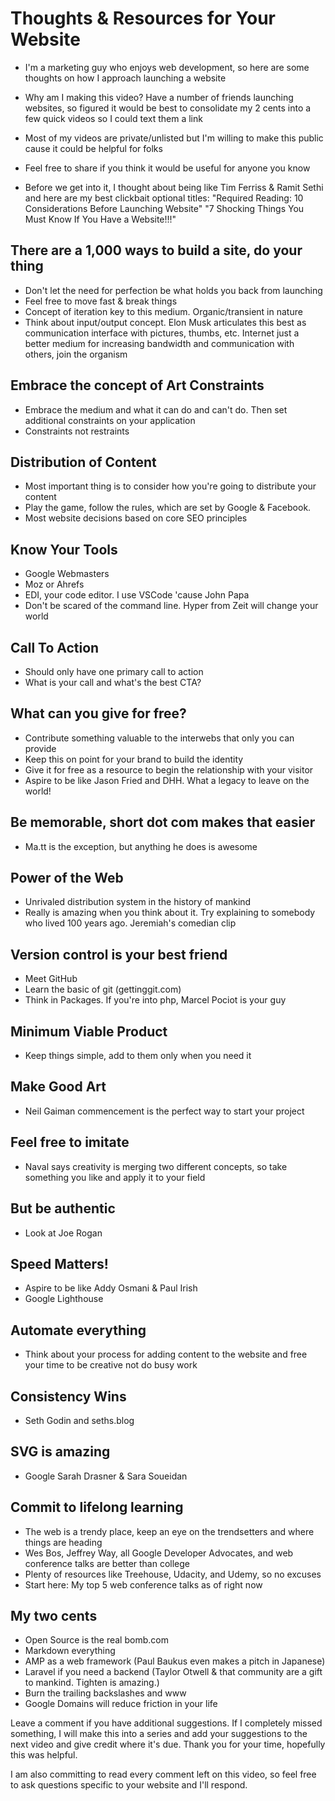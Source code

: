 # Thoughts & Resources for Your Website

- I'm a marketing guy who enjoys web development, so here are some thoughts on how I approach launching a website
- Why am I making this video? Have a number of friends launching websites, so figured it would be best to consolidate my 2 cents into a few quick videos so I could text them a link
- Most of my videos are private/unlisted but I'm willing to make this public cause it could be helpful for folks
- Feel free to share if you think it would be useful for anyone you know

- Before we get into it, I thought about being like Tim Ferriss & Ramit Sethi and here are my best clickbait optional titles: "Required Reading: 10 Considerations Before Launching Website" "7 Shocking Things You Must Know If You Have a Website!!!"

## There are a 1,000 ways to build a site, do your thing

- Don't let the need for perfection be what holds you back from launching
- Feel free to move fast & break things
- Concept of iteration key to this medium. Organic/transient in nature
- Think about input/output concept. Elon Musk articulates this best as communication interface with pictures, thumbs, etc. Internet just a better medium for increasing bandwidth and communication with others, join the organism

## Embrace the concept of Art Constraints

- Embrace the medium and what it can do and can't do. Then set additional constraints on your application
- Constraints not restraints

## Distribution of Content

- Most important thing is to consider how you're going to distribute your content
- Play the game, follow the rules, which are set by Google & Facebook.
- Most website decisions based on core SEO principles

## Know Your Tools

- Google Webmasters
- Moz or Ahrefs
- EDI, your code editor. I use VSCode 'cause John Papa
- Don't be scared of the command line. Hyper from Zeit will change your world

## Call To Action

- Should only have one primary call to action
- What is your call and what's the best CTA?

## What can you give for free?

- Contribute something valuable to the interwebs that only you can provide
- Keep this on point for your brand to build the identity
- Give it for free as a resource to begin the relationship with your visitor
- Aspire to be like Jason Fried and DHH. What a legacy to leave on the world!

## Be memorable, short dot com makes that easier

- Ma.tt is the exception, but anything he does is awesome

## Power of the Web

- Unrivaled distribution system in the history of mankind
- Really is amazing when you think about it. Try explaining to somebody who lived 100 years ago. Jeremiah's comedian clip

## Version control is your best friend

- Meet GitHub
- Learn the basic of git (gettinggit.com)
- Think in Packages. If you're into php, Marcel Pociot is your guy

## Minimum Viable Product

- Keep things simple, add to them only when you need it

## Make Good Art

- Neil Gaiman commencement is the perfect way to start your project

## Feel free to imitate

- Naval says creativity is merging two different concepts, so take something you like and apply it to your field

## But be authentic

- Look at Joe Rogan

## Speed Matters!

- Aspire to be like Addy Osmani & Paul Irish
- Google Lighthouse

## Automate everything

- Think about your process for adding content to the website and free your time to be creative not do busy work

## Consistency Wins

- Seth Godin and seths.blog

## SVG is amazing

- Google Sarah Drasner & Sara Soueidan

## Commit to lifelong learning

- The web is a trendy place, keep an eye on the trendsetters and where things are heading
- Wes Bos, Jeffrey Way, all Google Developer Advocates, and web conference talks are better than college
- Plenty of resources like Treehouse, Udacity, and Udemy, so no excuses
- Start here: My top 5 web conference talks as of right now

## My two cents

- Open Source is the real bomb.com
- Markdown everything
- AMP as a web framework (Paul Baukus even makes a pitch in Japanese)
- Laravel if you need a backend (Taylor Otwell & that community are a gift to mankind. Tighten is amazing.)
- Burn the trailing backslashes and www
- Google Domains will reduce friction in your life




Leave a comment if you have additional suggestions. If I completely missed something, I will make this into a series and add your suggestions to the next video and give credit where it's due. Thank you for your time, hopefully this was helpful.

I am also committing to read every comment left on this video, so feel free to ask questions specific to your website and I'll respond.